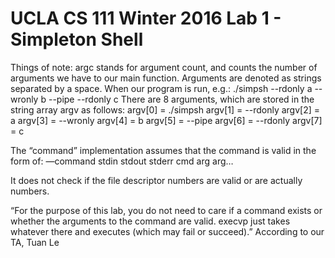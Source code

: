 # UCLA CS 111 Winter 2016 Lab 1 - Simpleton Shell

Things of note:
argc stands for argument count, and counts the number of arguments we have to our main function. Arguments are denoted as strings separated by a space.
When our program is run, e.g.:
    ./simpsh --rdonly a --wronly b --pipe --rdonly c
There are 8 arguments, which are stored in the string array argv as follows:
    argv[0] = ./simpsh
    argv[1] = --rdonly
    argv[2] = a
    argv[3] = --wronly 
    argv[4] = b
    argv[5] = --pipe
    argv[6] = --rdonly
    argv[7] = c

The “command” implementation assumes that the command is valid in the form of:
—command  stdin stdout stderr cmd arg arg…

It does not check if the file descriptor numbers are valid or are actually numbers.

“For the purpose of this lab, you do not need to care if a command exists or whether the arguments to the command are valid. execvp just takes whatever there and executes (which may fail or succeed).” According to our TA, Tuan Le